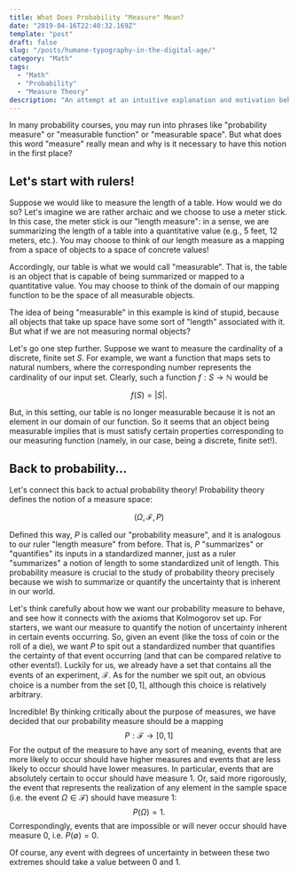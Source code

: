 ```yaml
---
title: What Does Probability "Measure" Mean?
date: "2019-04-16T22:40:32.169Z"
template: "post"
draft: false
slug: "/posts/humane-typography-in-the-digital-age/"
category: "Math"
tags:
  - "Math"
  - "Probability"
  - "Measure Theory"
description: "An attempt at an intuitive explanation and motivation behind measure theory, specifically as it applies to probability theory."
---
```


In many probability courses, you may run into phrases like "probability measure" or "measurable function" or "measurable space". But what does this word "measure" really mean and why is it necessary to have this notion in the first place?

## Let's start with rulers!
Suppose we would like to measure the length of a table. How would we do so? Let's imagine we are rather archaic and we choose to use a meter stick. In this case, the meter stick is our "length measure": in a sense, we are summarizing the length of a table into a quantitative value (e.g., 5 feet, 12 meters, etc.). You may choose to think of our length measure as a mapping from a space of objects to a space of concrete values!

Accordingly, our table is what we would call "measurable". That is, the table is an object that is capable of being summarized or mapped to a quantitative value. You may choose to think of the domain of our mapping function to be the space of all measurable objects. 

The idea of being "measurable" in this example is kind of stupid, because all objects that take up space have some sort of "length" associated with it. But what if we are not measuring normal objects?

Let's go one step further. Suppose we want to measure the cardinality of a discrete, finite set $S$. For example, we want a function that maps sets to natural numbers, where the corresponding number represents the cardinality of our input set. Clearly, such a function $f:S \rightarrow \mathbb{N}$ would be 

$$
f(S) = |S|.
$$

But, in this setting, our table is no longer measurable because it is not an element in our domain of our function. So it seems that an object being measurable implies that is must satisfy certain properties corresponding to our measuring function (namely, in our case, being a discrete, finite set!).

## Back to probability...
Let's connect this back to actual probability theory! Probability theory defines the notion of a measure space: 

$$
(\Omega, \mathcal{F}, P)
$$

Defined this way, $P$ is called our "probability measure", and it is analogous to our ruler "length measure" from before. That is, $P$ "summarizes" or "quantifies" its inputs in a standardized manner, just as a ruler "summarizes" a notion of length to some standardized unit of length. This probability measure is crucial to the study of probability theory precisely because we wish to summarize or quantify the uncertainty that is inherent in our world. 

Let's think carefully about how we want our probability measure to behave, and see how it connects with the axioms that Kolmogorov set up. For starters, we want our measure to quantify the notion of uncertainty inherent in certain events occurring. So, given an event (like the toss of coin or the roll of a die), we want $P$ to spit out a standardized number that quantifies the certainty of that event occurring (and that can be compared relative to other events!). Luckily for us, we already have a set that contains all the events of an experiment, $\mathcal{F}$. As for the number we spit out, an obvious choice is a number from the set $[0, 1]$, although this choice is relatively arbitrary.

Incredible! By thinking critically about the purpose of measures, we have decided that our probability measure should be a mapping 
$$
P : \mathcal{F} \rightarrow [0,1]
$$ 
For the output of the measure to have any sort of meaning, events that are more likely to occur should have higher measures and events that are less likely to occur should have lower measures. In particular, events that are absolutely certain to occur should have measure $1$. Or, said more rigorously, the event that represents the realization of any element in the sample space (i.e. the event $\Omega \in \mathcal{F}$) should have measure $1$:
$$
P(\Omega) = 1.
$$
Correspondingly, events that are impossible or will never occur should have measure 0, i.e. $P(\emptyset) = 0$. 

Of course, any event with degrees of uncertainty in between these two extremes should take a value between $0$ and $1$. 